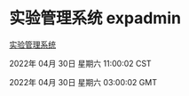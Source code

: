 # 实验管理系统 expadmin
[实验管理系统](http://59.174.25.66:56808/expadmin-782313d2-e1b1-4ea7-932e-3a55e6a1a4d0/)

2022年 04月 30日 星期六 11:00:02 CST

2022年 04月 30日 星期六 03:00:02 GMT
